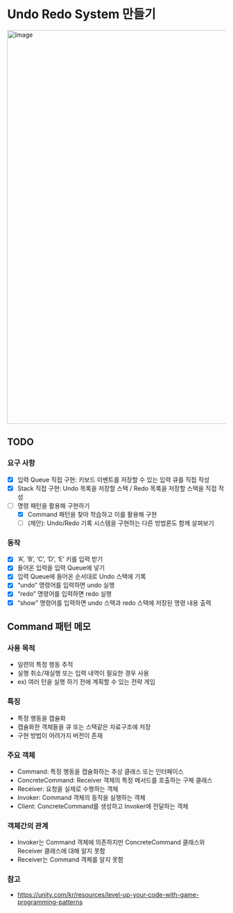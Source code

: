 # Undo Redo System 만들기

<img width="1115" height="908" alt="Image" src="https://github.com/user-attachments/assets/2b60dba3-3a67-40a4-90ee-3055d9fdcb7b" />

## TODO
### 요구 사항
- [x] 입력 Queue 직접 구현: 키보드 이벤트를 저장할 수 있는 입력 큐를 직접 작성
- [x] Stack 직접 구현: Undo 목록을 저장할 스택 / Redo 목록을 저장할 스택을 직접 작성
- [ ] 명령 패턴을 활용해 구현하기
	- [x] Command 패턴을 찾아 학습하고 이를 활용해 구현
	- [ ] (제안): Undo/Redo 기록 시스템을 구현하는 다른 방법론도 함께 살펴보기
### 동작
- [x] ‘A’, ‘B’, ‘C’, ‘D’, ‘E’ 키를 입력 받기
- [x] 들어온 입력을 입력 Queue에 넣기
- [x] 입력 Queue에 들어온 순서대로 Undo 스택에 기록
- [x] “undo” 명령어를 입력하면 undo 실행
- [x] “redo” 명령어를 입력하면 redo 실행
- [x] “show” 명령어를 입력하면 undo 스택과 redo 스택에 저장된 명령 내용 출력

## Command 패턴 메모

### 사용 목적
- 일련의 특정 행동 추적
- 실행 취소/재실행 또는 입력 내역이 필요한 경우 사용 
- ex) 여러 턴을 실행 하기 전에 계획할 수 있는 전략 게임

### 특징
- 특정 행동을 캡슐화
- 캡슐화한 객체들을 큐 또는 스택같은 자료구조에 저장
- 구현 방법이 어려가지 버전이 존재

### 주요 객체
- Command: 특정 행동을 캡슐화하는 추상 클래스 또는 인터페이스
- ConcreteCommand: Receiver 객체의 특정 메서드를 호출하는 구체 클래스
- Receiver: 요청을 실제로 수행하는 객체
- Invoker: Command 객체의 동작을 실행하는 객체
- Client: ConcreteCommand를 생성하고 Invoker에 전달하는 객체

### 객체간의 관계
- Invoker는 Command 객체에 의존하지만 ConcreteCommand 클래스와 Receiver 클래스에 대해 알지 못함
- Receiver는 Command 객체를 알지 못함

### 참고
- https://unity.com/kr/resources/level-up-your-code-with-game-programming-patterns
